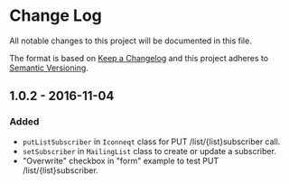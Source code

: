 # Change Log
All notable changes to this project will be documented in this file.

The format is based on [Keep a Changelog](http://keepachangelog.com/) 
and this project adheres to [Semantic Versioning](http://semver.org/).

## 1.0.2 - 2016-11-04
### Added
-	`putListSubscriber` in `Iconneqt` class for PUT /list/{list}subscriber call.
-	`setSubscriber` in `MailingList` class to create or update a subscriber.
-	"Overwrite" checkbox in "form" example to test PUT /list/{list}subscriber.